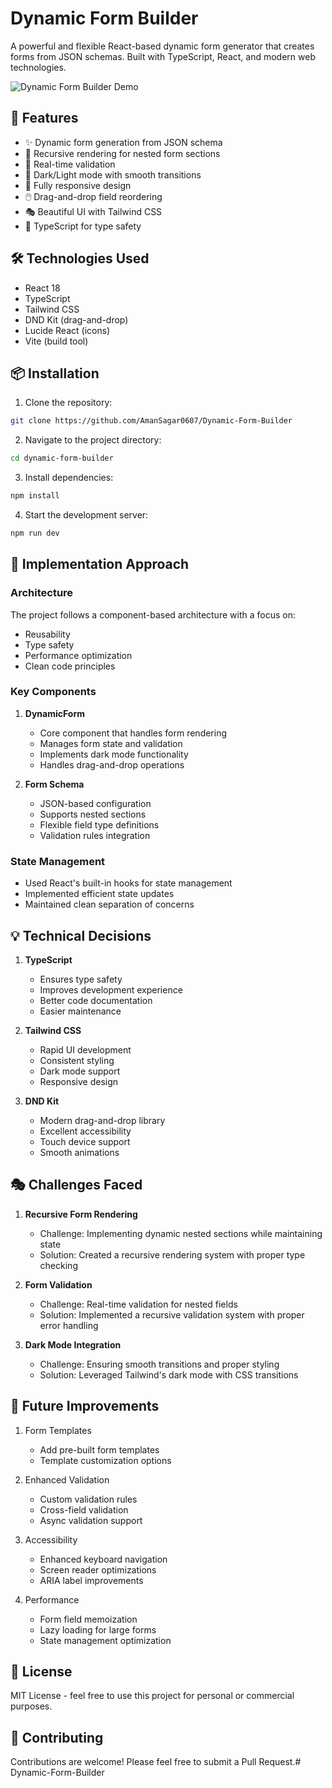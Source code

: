# Dynamic Form Builder

A powerful and flexible React-based dynamic form generator that creates forms from JSON schemas. Built with TypeScript, React, and modern web technologies.

![Dynamic Form Builder Demo](https://res.cloudinary.com/dl7zgwx4o/image/upload/fl_preserve_transparency/v1741644685/Screenshot_2025-03-11_034002_kvyzxn.jpg?_s=public-apps)

## 🚀 Features

- ✨ Dynamic form generation from JSON schema
- 🔄 Recursive rendering for nested form sections
- 🎯 Real-time validation
- 🎨 Dark/Light mode with smooth transitions
- 📱 Fully responsive design
- 🖱️ Drag-and-drop field reordering
- 🎭 Beautiful UI with Tailwind CSS
- 📝 TypeScript for type safety

## 🛠️ Technologies Used

- React 18
- TypeScript
- Tailwind CSS
- DND Kit (drag-and-drop)
- Lucide React (icons)
- Vite (build tool)

## 📦 Installation

1. Clone the repository:
```bash
git clone https://github.com/AmanSagar0607/Dynamic-Form-Builder
```

2. Navigate to the project directory:
```bash
cd dynamic-form-builder
```

3. Install dependencies:
```bash
npm install
```

4. Start the development server:
```bash
npm run dev
```

## 🎯 Implementation Approach

### Architecture

The project follows a component-based architecture with a focus on:
- Reusability
- Type safety
- Performance optimization
- Clean code principles

### Key Components

1. **DynamicForm**
   - Core component that handles form rendering
   - Manages form state and validation
   - Implements dark mode functionality
   - Handles drag-and-drop operations

2. **Form Schema**
   - JSON-based configuration
   - Supports nested sections
   - Flexible field type definitions
   - Validation rules integration

### State Management

- Used React's built-in hooks for state management
- Implemented efficient state updates
- Maintained clean separation of concerns

## 💡 Technical Decisions

1. **TypeScript**
   - Ensures type safety
   - Improves development experience
   - Better code documentation
   - Easier maintenance

2. **Tailwind CSS**
   - Rapid UI development
   - Consistent styling
   - Dark mode support
   - Responsive design

3. **DND Kit**
   - Modern drag-and-drop library
   - Excellent accessibility
   - Touch device support
   - Smooth animations

## 🎭 Challenges Faced

1. **Recursive Form Rendering**
   - Challenge: Implementing dynamic nested sections while maintaining state
   - Solution: Created a recursive rendering system with proper type checking

2. **Form Validation**
   - Challenge: Real-time validation for nested fields
   - Solution: Implemented a recursive validation system with proper error handling

3. **Dark Mode Integration**
   - Challenge: Ensuring smooth transitions and proper styling
   - Solution: Leveraged Tailwind's dark mode with CSS transitions

## 🎉 Future Improvements

1. Form Templates
   - Add pre-built form templates
   - Template customization options

2. Enhanced Validation
   - Custom validation rules
   - Cross-field validation
   - Async validation support

3. Accessibility
   - Enhanced keyboard navigation
   - Screen reader optimizations
   - ARIA label improvements

4. Performance
   - Form field memoization
   - Lazy loading for large forms
   - State management optimization

## 📄 License

MIT License - feel free to use this project for personal or commercial purposes.

## 🤝 Contributing

Contributions are welcome! Please feel free to submit a Pull Request.# Dynamic-Form-Builder

